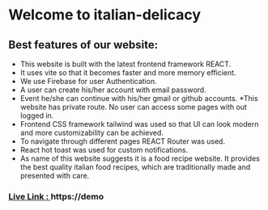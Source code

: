 # Welcome to italian-delicacy
## Best features of our website:
* This website is built with the latest frontend framework REACT. 
* It uses vite so that it becomes faster and more memory efficient.
* We use Firebase for user Authentication. 
* A user can create his/her account with email password.
* Event he/she can continue with his/her gmail or github accounts.
*This website has private route. No user can access some pages with out logged in.
* Frontend CSS framework tailwind was used so that UI can look modern and more customizability can be achieved.   
* To navigate through different pages REACT Router was used.
* React hot toast was used for custom notifications.
* As name of this website suggests it is a food recipe website. It provides the best quality italian food recipes, which are traditionally made and presented with care.

### [Live Link : ](https:demo/) https://demo
